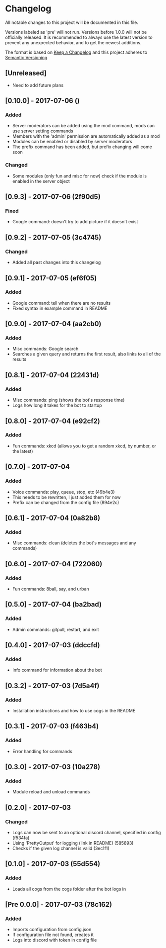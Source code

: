 # Changelog
All notable changes to this project will be documented in this file.

Versions labeled as 'pre' will not run. Versions before 1.0.0 will not be officially released. It is recommended to always use the latest version to prevent any unexpected behavior, and to get the newest additions.

The format is based on [Keep a Changelog](http://keepachangelog.com/en/1.0.0/)
and this project adheres to [Semantic Versioning](http://semver.org/spec/v2.0.0.html).

## [Unreleased]
- Need to add future plans

## [0.10.0] - 2017-07-06 ()
### Added
- Server moderators can be added using the mod command, mods can use server setting commands
- Members with the 'admin' permission are automatically added as a mod
- Modules can be enabled or disabled by server moderators
- The prefix command has been added, but prefix changing will come soon
### Changed
- Some modules (only fun and misc for now) check if the module is enabled in the server object

## [0.9.3] - 2017-07-06 (2f90d5)
### Fixed
- Google command: doesn't try to add picture if it doesn't exist

## [0.9.2] - 2017-07-05 (3c4745)
### Changed
- Added all past changes into this changelog

## [0.9.1] - 2017-07-05 (ef6f05)
### Added
- Google command: tell when there are no results
- Fixed syntax in example command in README

## [0.9.0] - 2017-07-04 (aa2cb0)
### Added
- Misc commands: Google search
- Searches a given query and returns the first result, also links to all of the results

## [0.8.1] - 2017-07-04 (22431d)
### Added
- Misc commands: ping (shows the bot's response time)
- Logs how long it takes for the bot to startup

## [0.8.0] - 2017-07-04  (e92cf2)
### Added
- Fun commands: xkcd (allows you to get a random xkcd, by number, or the latest)

## [0.7.0] - 2017-07-04
### Added
- Voice commands: play, queue, stop, etc (49b4e3)
- This needs to be rewritten, I just added them for now
- Prefix can be changed from the config file (894e2c)

## [0.6.1] - 2017-07-04 (0a82b8)
### Added
- Misc commands: clean (deletes the bot's messages and any commands)

## [0.6.0] - 2017-07-04 (722060)
### Added
- Fun commands: 8ball, say, and urban

## [0.5.0] - 2017-07-04 (ba2bad)
### Added
- Admin commands: gitpull, restart, and exit

## [0.4.0] - 2017-07-03 (ddccfd)
### Added
- Info command for information about the bot

## [0.3.2] - 2017-07-03 (7d5a4f)
### Added
- Installation instructions and how to use cogs in the README

## [0.3.1] - 2017-07-03 (f463b4)
### Added
- Error handling for commands

## [0.3.0] - 2017-07-03 (10a278)
### Added
- Module reload and unload commands

## [0.2.0] - 2017-07-03
### Changed
- Logs can now be sent to an optional discord channel, specified in config (f534fa)
- Using 'PrettyOutput' for logging (link in README) (585893)
- Checks if the given log channel is valid (3ec1f1)

## [0.1.0] - 2017-07-03 (55d554)
### Added
- Loads all cogs from the cogs folder after the bot logs in

## [Pre 0.0.0] - 2017-07-03 (78c162)
### Added
- Imports configuration from config.json
- If configuration file not found, creates it
- Logs into discord with token in config file
